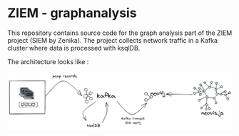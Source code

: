 # ZIEM - graphanalysis
This repository contains source code for the graph analysis part of the ZIEM project (SIEM by Zenika).
The project collects network traffic in a Kafka cluster where data is processed with ksqlDB.

The architecture looks like :

![Architecture diagram](./img/ziem-graphanalysis-archi.png)
